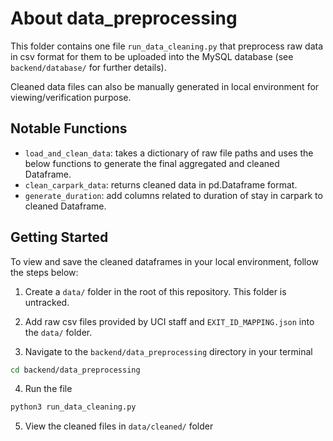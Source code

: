 # About data_preprocessing

This folder contains one file `run_data_cleaning.py` that preprocess raw data in csv format for them to be uploaded into the MySQL database (see `backend/database/` for further details).

Cleaned data files can also be manually generated in local environment for viewing/verification purpose.

## Notable Functions
- `load_and_clean_data`: takes a dictionary of raw file paths and uses the below functions to generate the final aggregated and cleaned Dataframe.
- `clean_carpark_data`: returns cleaned data in pd.Dataframe format.
- `generate_duration`: add columns related to duration of stay in carpark to cleaned Dataframe. 

## Getting Started
To view and save the cleaned dataframes in your local environment, follow the steps below:

1. Create a `data/` folder in the root of this repository. This folder is untracked.

2. Add raw csv files provided by UCI staff and `EXIT_ID_MAPPING.json` into the `data/` folder.

3. Navigate to the `backend/data_preprocessing` directory in your terminal
```sh
cd backend/data_preprocessing
```

4. Run the file 
```sh
python3 run_data_cleaning.py
```

5. View the cleaned files in `data/cleaned/` folder
